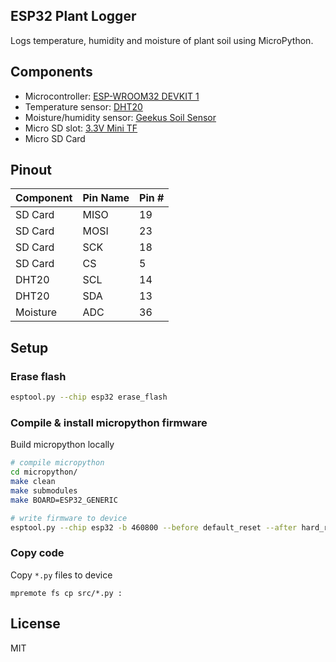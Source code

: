 ESP32 Plant Logger
------------------

Logs temperature, humidity and moisture of plant soil using MicroPython.

## Components

- Microcontroller: [ESP-WROOM32 DEVKIT 1](https://embedded-systems-design.github.io/overview-of-the-esp32-devkit-doit-v1)
- Temperature sensor: [DHT20](http://www.aosong.com/userfiles/files/media/Data%20Sheet%20DHT20%20%20A1.pdf)
- Moisture/humidity sensor: [Geekus Soil Sensor](https://abra-electronics.com/sensors/sensors-temperature-en/gk-as-shm-geeekus-soil-moisture-humidity-detection-sensor-module.html)
- Micro SD slot: [3.3V Mini TF](https://abra-electronics.com/robotics-embedded-electronics/breakout-boards/storage/bb-microsd-tf-micro-sd-card-board-3-3v-mini-tf.html)
- Micro SD Card

## Pinout

| Component | Pin Name | Pin # |
| -------   | ---      | ----  |
| SD Card   | MISO     | 19    |
| SD Card   | MOSI     | 23    |
| SD Card   | SCK      | 18    |
| SD Card   | CS       | 5     |
| DHT20     | SCL      | 14    |
| DHT20     | SDA      | 13    |
| Moisture  | ADC      | 36    |

## Setup

### Erase flash

```sh
esptool.py --chip esp32 erase_flash
```

### Compile & install micropython firmware

Build micropython locally

```sh
# compile micropython
cd micropython/
make clean
make submodules
make BOARD=ESP32_GENERIC

# write firmware to device
esptool.py --chip esp32 -b 460800 --before default_reset --after hard_reset write_flash --flash_mode dio --flash_size 4MB --flash_freq 40m 0x1000 build-ESP32_GENERIC/bootloader/bootloader.bin 0x8000 build-ESP32_GENERIC/partition_table/partition-table.bin 0x10000 build-ESP32_GENERIC/micropython.bin
```

### Copy code

Copy `*.py` files to device

```
mpremote fs cp src/*.py :
```

## License

MIT
